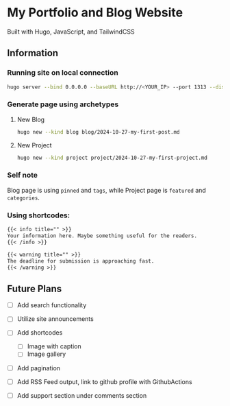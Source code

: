 # My Portfolio and Blog Website

Built with Hugo, JavaScript, and TailwindCSS

## Information

### Running site on local connection

```bash
hugo server --bind 0.0.0.0 --baseURL http://<YOUR_IP> --port 1313 --disableFastRender
```

### Generate page using archetypes

1. New Blog

   ```bash
   hugo new --kind blog blog/2024-10-27-my-first-post.md
   ```

2. New Project

   ```bash
   hugo new --kind project project/2024-10-27-my-first-project.md
   ```

### Self note

Blog page is using `pinned` and `tags`, while Project page is `featured` and `categories`.

### Using shortcodes:

```md
{{< info title="" >}}
Your information here. Maybe something useful for the readers.
{{< /info >}}

{{< warning title="" >}}
The deadline for submission is approaching fast.
{{< /warning >}}
```

## Future Plans

- [ ] Add search functionality
- [ ] Utilize site announcements
- [ ] Add shortcodes
  - [ ] Image with caption
  - [ ] Image gallery
- [ ] Add pagination
- [ ] Add RSS Feed output, link to github profile with GithubActions
- [ ] Add support section under comments section

